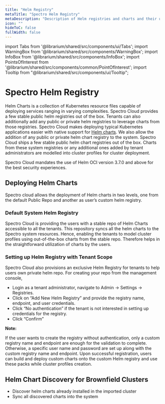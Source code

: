 ```yaml
---
title: "Helm Registry"
metaTitle: "Spectro Helm Registry"
metaDescription: "Description of Helm registries and charts and their usages within Spectro Cloud"
icon: ""
hideToC: false
fullWidth: false
---
```


import Tabs from '@librarium/shared/src/components/ui/Tabs';
import WarningBox from '@librarium/shared/src/components/WarningBox';
import InfoBox from '@librarium/shared/src/components/InfoBox';
import PointsOfInterest from '@librarium/shared/src/components/common/PointOfInterest';
import Tooltip from "@librarium/shared/src/components/ui/Tooltip";


# Spectro Helm Registry

Helm Charts is a collection of Kubernetes resource files capable of deploying services ranging in varying complexities. Spectro Cloud provides a few stable public helm registries out of the box. Tenants can also additionally add any public or private helm registries to leverage charts from those registries. Spectro Cloud makes deploying typical Kubernetes applications easier with native support for [Helm charts](https://www.helm.sh). We also allow the addition of any public or private helm chart registry to the system. Spectro Cloud ships a few stable public helm chart registries out of the box. Charts from these system registries or any additional ones added by tenant administrators are modelled into cluster profiles for cluster deployment. 

<WarningBox>
Spectro Cloud mandates the use of Helm OCI version 3.7.0 and above for the best security experiences.
</WarningBox>

## Deploying Helm Charts

Spectro cloud allows the deployment of Helm charts in two levels, one from the default Public Repo and another as user’s custom helm registry.

### Default System Helm Registry

Spectro Cloud is providing the users with a stable repo of Helm Charts accessible to all the tenants. This repository syncs all the helm charts to the Spectro system resources. Hence, enabling the tenants to model cluster profiles using out-of-the-box charts from the stable repo. Therefore helps in the straightforward utilization of charts by the users. 

### Setting up Helm Registry with Tenant Scope

Spectro Cloud also provisions an exclusive Helm Registry for tenants to help users own private helm repo. For creating your repo from the management console,
* Login as  a tenant administrator, navigate to Admin -> Settings -> Registries.
* Click on “Add New Helm Registry” and provide the registry name, endpoint, and user credentials.
* Click “No authentication” if the tenant is not interested in setting up credentials for the registry.
* Click “Confirm”

**Note:**

If the user wants to create the registry without authentication, only a custom registry name and endpoint are enough for the validation to complete. Otherwise, a specific user name and password are set up along with the custom registry name and endpoint. Upon successful registration, users can build and deploy custom charts onto the custom Helm registry and use these packs while cluster profiles creation.

## Helm Chart Discovery for Brownfield Clusters

* Discover helm charts already installed in the imported cluster
* Sync all discovered charts into the system

